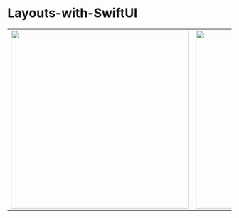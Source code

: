 # Layouts-with-SwiftUI

 <table>
   <tbody>
      <tr>
         <td><img src="https://github.com/abdullahkaraboga/Layouts-with-SwiftUI/blob/main/screenshots/left.png" height=400pm></td>
         <td><img src="https://github.com/abdullahkaraboga/Layouts-with-SwiftUI/blob/main/screenshots/center.png" height=400pm></td>
         <td><img src="https://github.com/abdullahkaraboga/Layouts-with-SwiftUI/blob/main/screenshots/right.png" height=400pm></td>
         <td><img src="https://github.com/abdullahkaraboga/Layouts-with-SwiftUI/blob/main/screenshots/add-layout.png" height=400pm></td>
      </tr>
</table>

